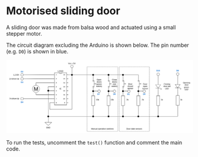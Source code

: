 # Motorised sliding door

A sliding door was made from balsa wood and actuated using a small stepper motor.

The circuit diagram excluding the Arduino is shown below. The pin number (e.g. `D0`) is shown in blue.

![](circuit-diagram.drawio.png)

To run the tests, uncomment the `test()` function and comment the main code.